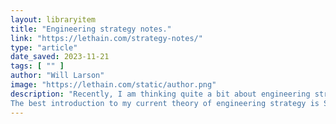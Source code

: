 ```yaml
---
layout: libraryitem
title: "Engineering strategy notes."
link: "https://lethain.com/strategy-notes/"
type: "article"
date_saved: 2023-11-21
tags: [ "" ]
author: "Will Larson"
image: "https://lethain.com/static/author.png"
description: "Recently, I am thinking quite a bit about engineering strategy, and as part of that have started re-reading previous resources on the topic, and looking for new things to read while I refine my point of view on what makes for good engineering strategy.
The best introduction to my current theory of engineering strategy is Solving the Engineering Strategy Crisis, which has both written and video versions. You can also reading my other strategy writing via the strategy tag."
---
```


